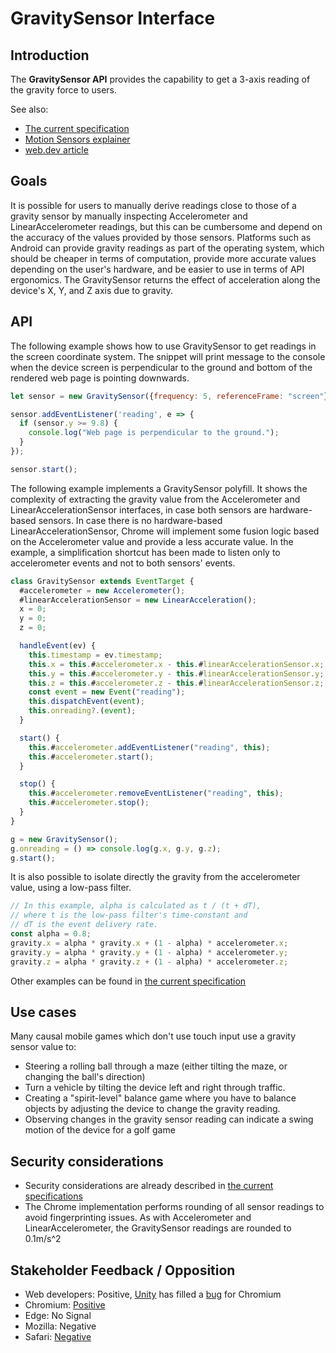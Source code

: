 # GravitySensor Interface

## Introduction
The **GravitySensor API** provides the capability
to get a 3-axis reading of the gravity force to users.

See also:
* [The current specification](https://w3c.github.io/accelerometer/#gravitysensor-interface)
* [Motion Sensors explainer](https://w3c.github.io/motion-sensors/)
* [web.dev article](https://web.dev/generic-sensor/#gravity-sensor)

## Goals
It is possible for users to manually derive readings close
to those of a gravity sensor by manually inspecting Accelerometer
and LinearAccelerometer readings, but this can be cumbersome and depend
on the accuracy of the values provided by those sensors.
Platforms such as Android can provide gravity readings as part of the operating system,
which should be cheaper in terms of computation, provide more accurate values depending
on the user's hardware, and be easier to use in terms of API ergonomics.
The GravitySensor returns the effect of acceleration along the device's X, Y, and Z axis due to gravity.

## API
The following example shows how to use GravitySensor to get readings
in the screen coordinate system. The snippet will print message to the console
when the device screen is perpendicular to the ground and bottom 
of the rendered web page is pointing downwards.

```js
let sensor = new GravitySensor({frequency: 5, referenceFrame: "screen"});

sensor.addEventListener('reading', e => {
  if (sensor.y >= 9.8) {
    console.log("Web page is perpendicular to the ground.");
  }
});

sensor.start();
```
The following example implements a GravitySensor polyfill. It shows the complexity of extracting the gravity value from the Accelerometer and LinearAccelerationSensor interfaces, 
in case both sensors are hardware-based sensors. In case there is no hardware-based LinearAccelerationSensor, 
Chrome will implement some fusion logic based on the Accelerometer value and provide a less accurate value.
In the example, a simplification shortcut has been made to listen only to accelerometer events and not to both sensors' events.
```js
class GravitySensor extends EventTarget {
  #accelerometer = new Accelerometer();
  #linearAccelerationSensor = new LinearAcceleration();
  x = 0;
  y = 0;
  z = 0;

  handleEvent(ev) {
    this.timestamp = ev.timestamp;
    this.x = this.#accelerometer.x - this.#linearAccelerationSensor.x;
    this.y = this.#accelerometer.y - this.#linearAccelerationSensor.y;
    this.z = this.#accelerometer.z - this.#linearAccelerationSensor.z;
    const event = new Event("reading");
    this.dispatchEvent(event);
    this.onreading?.(event);
  }

  start() {
    this.#accelerometer.addEventListener("reading", this);
    this.#accelerometer.start();
  }

  stop() {
    this.#accelerometer.removeEventListener("reading", this);
    this.#accelerometer.stop();
  }
}

g = new GravitySensor();
g.onreading = () => console.log(g.x, g.y, g.z);
g.start();
```
It is also possible to isolate directly the gravity from the accelerometer value, using a low-pass filter.
```js
// In this example, alpha is calculated as t / (t + dT),
// where t is the low-pass filter's time-constant and
// dT is the event delivery rate.
const alpha = 0.8;
gravity.x = alpha * gravity.x + (1 - alpha) * accelerometer.x;
gravity.y = alpha * gravity.y + (1 - alpha) * accelerometer.y;
gravity.z = alpha * gravity.z + (1 - alpha) * accelerometer.z;
```

Other examples can be found in [the current specification](https://w3c.github.io/accelerometer/#examples)

## Use cases

Many causal mobile games which don't use touch input use a gravity sensor value to:
* Steering a rolling ball through a maze (either tilting the maze, or changing the ball's direction)
* Turn a vehicle by tilting the device left and right through traffic.
* Creating a "spirit-level" balance game where you have to balance objects by adjusting the device to change the gravity reading.
* Observing changes in the gravity sensor reading can indicate a swing motion of the device for a golf game

## Security considerations
* Security considerations are already described in [the current specifications](https://w3c.github.io/accelerometer/#security-and-privacy)
* The Chrome implementation performs rounding of all sensor readings to avoid fingerprinting issues. As with Accelerometer and LinearAccelerometer, the GravitySensor readings are rounded to 0.1m/s^2

## Stakeholder Feedback / Opposition
* Web developers: Positive, [Unity](https://unity.com/) has filled a [bug](https://crbug.com/1163993) for Chromium
* Chromium: [Positive](https://chromestatus.com/features/5384099747332096)
* Edge: No Signal
* Mozilla: Negative
* Safari: [Negative](https://webkit.org/tracking-prevention/)
